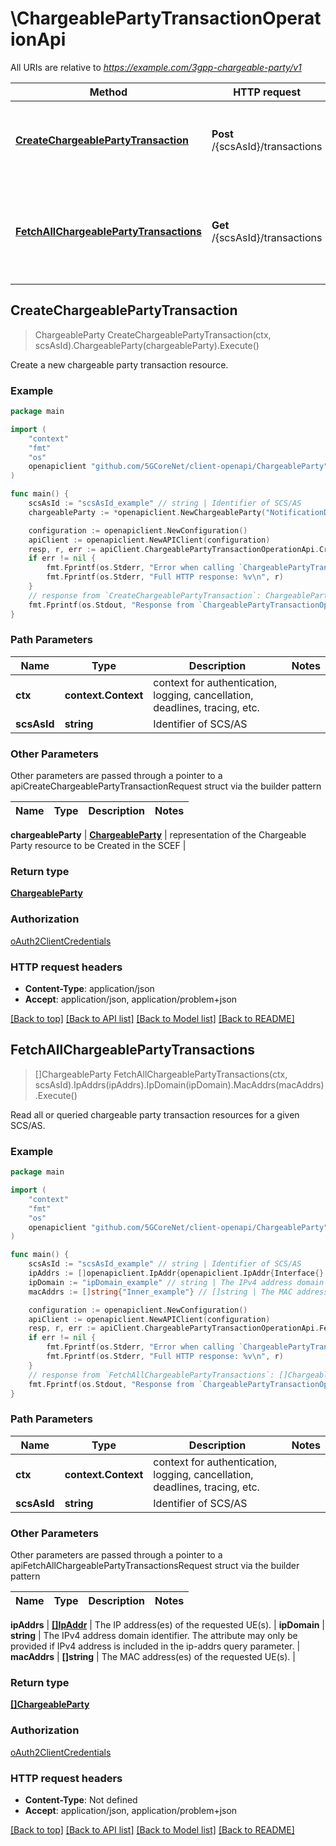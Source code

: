 # \ChargeablePartyTransactionOperationApi

All URIs are relative to *https://example.com/3gpp-chargeable-party/v1*

Method | HTTP request | Description
------------- | ------------- | -------------
[**CreateChargeablePartyTransaction**](ChargeablePartyTransactionOperationApi.md#CreateChargeablePartyTransaction) | **Post** /{scsAsId}/transactions | Create a new chargeable party transaction resource.
[**FetchAllChargeablePartyTransactions**](ChargeablePartyTransactionOperationApi.md#FetchAllChargeablePartyTransactions) | **Get** /{scsAsId}/transactions | Read all or queried chargeable party transaction resources for a given SCS/AS.



## CreateChargeablePartyTransaction

> ChargeableParty CreateChargeablePartyTransaction(ctx, scsAsId).ChargeableParty(chargeableParty).Execute()

Create a new chargeable party transaction resource.

### Example

```go
package main

import (
    "context"
    "fmt"
    "os"
    openapiclient "github.com/5GCoreNet/client-openapi/ChargeableParty"
)

func main() {
    scsAsId := "scsAsId_example" // string | Identifier of SCS/AS
    chargeableParty := *openapiclient.NewChargeableParty("NotificationDestination_example", *openapiclient.NewSponsorInformation("SponsorId_example", "AspId_example"), false) // ChargeableParty | representation of the Chargeable Party resource to be Created in the SCEF

    configuration := openapiclient.NewConfiguration()
    apiClient := openapiclient.NewAPIClient(configuration)
    resp, r, err := apiClient.ChargeablePartyTransactionOperationApi.CreateChargeablePartyTransaction(context.Background(), scsAsId).ChargeableParty(chargeableParty).Execute()
    if err != nil {
        fmt.Fprintf(os.Stderr, "Error when calling `ChargeablePartyTransactionOperationApi.CreateChargeablePartyTransaction``: %v\n", err)
        fmt.Fprintf(os.Stderr, "Full HTTP response: %v\n", r)
    }
    // response from `CreateChargeablePartyTransaction`: ChargeableParty
    fmt.Fprintf(os.Stdout, "Response from `ChargeablePartyTransactionOperationApi.CreateChargeablePartyTransaction`: %v\n", resp)
}
```

### Path Parameters


Name | Type | Description  | Notes
------------- | ------------- | ------------- | -------------
**ctx** | **context.Context** | context for authentication, logging, cancellation, deadlines, tracing, etc.
**scsAsId** | **string** | Identifier of SCS/AS | 

### Other Parameters

Other parameters are passed through a pointer to a apiCreateChargeablePartyTransactionRequest struct via the builder pattern


Name | Type | Description  | Notes
------------- | ------------- | ------------- | -------------

 **chargeableParty** | [**ChargeableParty**](ChargeableParty.md) | representation of the Chargeable Party resource to be Created in the SCEF | 

### Return type

[**ChargeableParty**](ChargeableParty.md)

### Authorization

[oAuth2ClientCredentials](../README.md#oAuth2ClientCredentials)

### HTTP request headers

- **Content-Type**: application/json
- **Accept**: application/json, application/problem+json

[[Back to top]](#) [[Back to API list]](../README.md#documentation-for-api-endpoints)
[[Back to Model list]](../README.md#documentation-for-models)
[[Back to README]](../README.md)


## FetchAllChargeablePartyTransactions

> []ChargeableParty FetchAllChargeablePartyTransactions(ctx, scsAsId).IpAddrs(ipAddrs).IpDomain(ipDomain).MacAddrs(macAddrs).Execute()

Read all or queried chargeable party transaction resources for a given SCS/AS.

### Example

```go
package main

import (
    "context"
    "fmt"
    "os"
    openapiclient "github.com/5GCoreNet/client-openapi/ChargeableParty"
)

func main() {
    scsAsId := "scsAsId_example" // string | Identifier of SCS/AS
    ipAddrs := []openapiclient.IpAddr{openapiclient.IpAddr{Interface{}: new(interface{})}} // []IpAddr | The IP address(es) of the requested UE(s). (optional)
    ipDomain := "ipDomain_example" // string | The IPv4 address domain identifier. The attribute may only be provided if IPv4 address is included in the ip-addrs query parameter. (optional)
    macAddrs := []string{"Inner_example"} // []string | The MAC address(es) of the requested UE(s). (optional)

    configuration := openapiclient.NewConfiguration()
    apiClient := openapiclient.NewAPIClient(configuration)
    resp, r, err := apiClient.ChargeablePartyTransactionOperationApi.FetchAllChargeablePartyTransactions(context.Background(), scsAsId).IpAddrs(ipAddrs).IpDomain(ipDomain).MacAddrs(macAddrs).Execute()
    if err != nil {
        fmt.Fprintf(os.Stderr, "Error when calling `ChargeablePartyTransactionOperationApi.FetchAllChargeablePartyTransactions``: %v\n", err)
        fmt.Fprintf(os.Stderr, "Full HTTP response: %v\n", r)
    }
    // response from `FetchAllChargeablePartyTransactions`: []ChargeableParty
    fmt.Fprintf(os.Stdout, "Response from `ChargeablePartyTransactionOperationApi.FetchAllChargeablePartyTransactions`: %v\n", resp)
}
```

### Path Parameters


Name | Type | Description  | Notes
------------- | ------------- | ------------- | -------------
**ctx** | **context.Context** | context for authentication, logging, cancellation, deadlines, tracing, etc.
**scsAsId** | **string** | Identifier of SCS/AS | 

### Other Parameters

Other parameters are passed through a pointer to a apiFetchAllChargeablePartyTransactionsRequest struct via the builder pattern


Name | Type | Description  | Notes
------------- | ------------- | ------------- | -------------

 **ipAddrs** | [**[]IpAddr**](IpAddr.md) | The IP address(es) of the requested UE(s). | 
 **ipDomain** | **string** | The IPv4 address domain identifier. The attribute may only be provided if IPv4 address is included in the ip-addrs query parameter. | 
 **macAddrs** | **[]string** | The MAC address(es) of the requested UE(s). | 

### Return type

[**[]ChargeableParty**](ChargeableParty.md)

### Authorization

[oAuth2ClientCredentials](../README.md#oAuth2ClientCredentials)

### HTTP request headers

- **Content-Type**: Not defined
- **Accept**: application/json, application/problem+json

[[Back to top]](#) [[Back to API list]](../README.md#documentation-for-api-endpoints)
[[Back to Model list]](../README.md#documentation-for-models)
[[Back to README]](../README.md)

